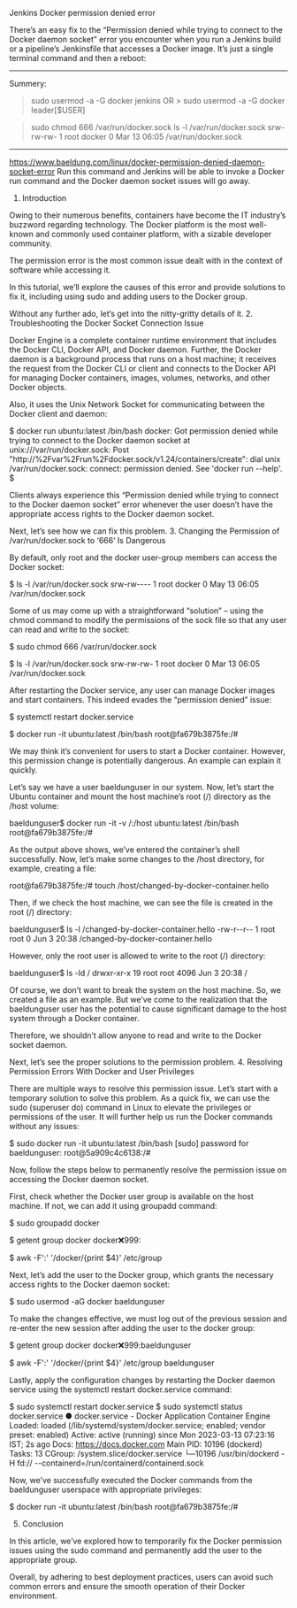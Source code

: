 Jenkins Docker permission denied error

There’s an easy fix to the “Permission denied while trying to connect to the Docker daemon socket” error you encounter when you run a Jenkins build or a pipeline’s Jenkinsfile that accesses a Docker image. It’s just a single terminal command and then a reboot:

*********************************************************************************************************************************************
Summery:
> sudo usermod -a -G docker jenkins OR > sudo usermod -a -G docker leader[$USER]

> sudo chmod 666 /var/run/docker.sock
> ls -l /var/run/docker.sock
srw-rw-rw- 1 root docker 0 Mar 13 06:05 /var/run/docker.sock
*********************************************************************************************************************************************

https://www.baeldung.com/linux/docker-permission-denied-daemon-socket-error
Run this command and Jenkins will be able to invoke a Docker run command and the Docker daemon socket issues will go away.

1. Introduction

Owing to their numerous benefits, containers have become the IT industry’s buzzword regarding technology. The Docker platform is the most well-known and commonly used container platform, with a sizable developer community.

The permission error is the most common issue dealt with in the context of software while accessing it.

In this tutorial, we’ll explore the causes of this error and provide solutions to fix it, including using sudo and adding users to the Docker group.

Without any further ado, let’s get into the nitty-gritty details of it.
2. Troubleshooting the Docker Socket Connection Issue

Docker Engine is a complete container runtime environment that includes the Docker CLI, Docker API, and Docker daemon. Further, the Docker daemon is a background process that runs on a host machine; it receives the request from the Docker CLI or client and connects to the Docker API for managing Docker containers, images, volumes, networks, and other Docker objects.

Also, it uses the Unix Network Socket for communicating between the Docker client and daemon:

$ docker run ubuntu:latest /bin/bash
docker: Got permission denied while trying to connect to the Docker daemon socket at unix:///var/run/docker.sock: Post "http://%2Fvar%2Frun%2Fdocker.sock/v1.24/containers/create": dial unix /var/run/docker.sock: connect: permission denied.
See 'docker run --help'.
$

Clients always experience this “Permission denied while trying to connect to the Docker daemon socket” error whenever the user doesn’t have the appropriate access rights to the Docker daemon socket.

Next, let’s see how we can fix this problem.
3. Changing the Permission of /var/run/docker.sock to ‘666‘ Is Dangerous

By default, only root and the docker user-group members can access the Docker socket:

$ ls -l /var/run/docker.sock
srw-rw---- 1 root docker 0 May 13 06:05 /var/run/docker.sock

Some of us may come up with a straightforward “solution” – using the chmod command to modify the permissions of the sock file so that any user can read and write to the socket:

$ sudo chmod 666 /var/run/docker.sock

$ ls -l /var/run/docker.sock
srw-rw-rw- 1 root docker 0 Mar 13 06:05 /var/run/docker.sock

After restarting the Docker service, any user can manage Docker images and start containers. This indeed evades the “permission denied” issue:

$ systemctl restart docker.service

$ docker run -it ubuntu:latest /bin/bash
root@fa679b3875fe:/#

We may think it’s convenient for users to start a Docker container. However, this permission change is potentially dangerous. An example can explain it quickly.

Let’s say we have a user baeldunguser in our system. Now, let’s start the Ubuntu container and mount the host machine’s root (/) directory as the /host volume:

baeldunguser$ docker run -it -v /:/host ubuntu:latest /bin/bash
root@fa679b3875fe:/#

As the output above shows, we’ve entered the container’s shell successfully. Now, let’s make some changes to the /host directory, for example, creating a file:

root@fa679b3875fe:/# touch /host/changed-by-docker-container.hello

Then, if we check the host machine, we can see the file is created in the root (/) directory:

baeldunguser$ ls -l /changed-by-docker-container.hello
-rw-r--r-- 1 root root 0 Jun  3 20:38 /changed-by-docker-container.hello

However, only the root user is allowed to write to the root (/) directory:

baeldunguser$ ls -ld /
drwxr-xr-x 19 root root 4096 Jun  3 20:38 /

Of course, we don’t want to break the system on the host machine. So, we created a file as an example. But we’ve come to the realization that the baeldunguser user has the potential to cause significant damage to the host system through a Docker container.

Therefore, we shouldn’t allow anyone to read and write to the Docker socket daemon.

Next, let’s see the proper solutions to the permission problem.
4. Resolving Permission Errors With Docker and User Privileges

There are multiple ways to resolve this permission issue. Let’s start with a temporary solution to solve this problem. As a quick fix, we can use the sudo (superuser do) command in Linux to elevate the privileges or permissions of the user. It will further help us run the Docker commands without any issues:

$ sudo docker run -it ubuntu:latest /bin/bash
[sudo] password for baeldunguser:
root@5a909c4c6138:/#

Now, follow the steps below to permanently resolve the permission issue on accessing the Docker daemon socket.

First, check whether the Docker user group is available on the host machine. If not, we can add it using groupadd command:

$ sudo groupadd docker

$ getent group docker
docker:x:999:

$ awk -F':' '/docker/{print $4}' /etc/group

Next, let’s add the user to the Docker group, which grants the necessary access rights to the Docker daemon socket:

$ sudo usermod -aG docker baeldunguser

To make the changes effective, we must log out of the previous session and re-enter the new session after adding the user to the docker group:

$ getent group docker
docker:x:999:baeldunguser

$ awk -F':' '/docker/{print $4}' /etc/group
baeldunguser

Lastly, apply the configuration changes by restarting the Docker daemon service using the systemctl restart docker.service command:

$ sudo systemctl restart docker.service
$ sudo systemctl status docker.service
● docker.service - Docker Application Container Engine
Loaded: loaded (/lib/systemd/system/docker.service; enabled; vendor preset: enabled)
Active: active (running) since Mon 2023-03-13 07:23:16 IST; 2s ago
Docs: https://docs.docker.com
Main PID: 10196 (dockerd)
Tasks: 13
CGroup: /system.slice/docker.service
└─10196 /usr/bin/dockerd -H fd:// --containerd=/run/containerd/containerd.sock

Now, we’ve successfully executed the Docker commands from the baeldunguser userspace with appropriate privileges:

$ docker run -it ubuntu:latest /bin/bash
root@fa679b3875fe:/#

5. Conclusion

In this article, we’ve explored how to temporarily fix the Docker permission issues using the sudo command and permanently add the user to the appropriate group.

Overall, by adhering to best deployment practices, users can avoid such common errors and ensure the smooth operation of their Docker environment.